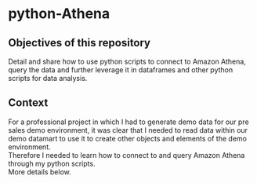 # python-Athena

## Objectives of this repository
Detail and share how to use python scripts to connect to Amazon Athena, query the data and further leverage it in dataframes and other python scripts for data analysis.

## Context
For a professional project in which I had to generate demo data for our pre sales demo environment, it was clear that I needed to read data within our demo datamart to use it to create other objects and elements of the demo environment.  
Therefore I needed to learn how to connect to and query Amazon Athena through my python scripts.  
More details below.


